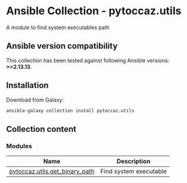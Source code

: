 # Ansible Collection - pytoccaz.utils

 A module to find system executables path

<!--start requires_ansible-->
## Ansible version compatibility

This collection has been tested against following Ansible versions: **>=2.13.13**.

<!--end requires_ansible-->

## Installation

Download from Galaxy:

```bash
ansible-galaxy collection install pytoccaz.utils
```

## Collection content

<!--start collection content-->
### Modules
Name | Description
--- | ---
[pytoccaz.utils.get_binary_path](https://github.com/pytoccaz/ansible_utils/blob/main/docs/pytoccaz.utils.get_binary_path_module.rst)|Find system executable

<!--end collection content-->
